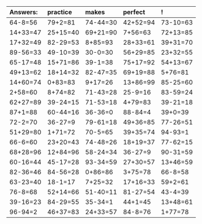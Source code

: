 | Answers: | practice | makes | perfect | ! |
| :--- | :--- | :--- | :--- | :--- |
| 64-8=56 | 79+2=81 | 74-44=30 | 42+52=94 | 73-10=63 | 
| 14+33=47 | 25+15=40 | 69+21=90 | 7+56=63 | 72+13=85 | 
| 17+32=49 | 82-29=53 | 8+85=93 | 28+33=61 | 39+31=70 | 
| 89-56=33 | 49-10=39 | 30-0=30 | 56+29=85 | 23+32=55 | 
| 65-17=48 | 15+71=86 | 39-1=38 | 75+17=92 | 54+13=67 | 
| 49+13=62 | 18+14=32 | 82-47=35 | 69+19=88 | 5+76=81 | 
| 14+60=74 | 0+83=83 | 9+17=26 | 13+86=99 | 85-25=60 | 
| 2+58=60 | 8+74=82 | 71-43=28 | 25-9=16 | 83-59=24 | 
| 62+27=89 | 39-24=15 | 71-53=18 | 4+79=83 | 39-21=18 | 
| 87+1=88 | 60-44=16 | 36-36=0 | 88-84=4 | 39+0=39 | 
| 72-2=70 | 36-27=9 | 79-61=18 | 49+36=85 | 77-26=51 | 
| 51+29=80 | 1+71=72 | 70-5=65 | 39+35=74 | 94-93=1 | 
| 66-6=60 | 23+20=43 | 74-48=26 | 18+19=37 | 77-62=15 | 
| 68+28=96 | 12+84=96 | 58-24=34 | 36-27=9 | 90-31=59 | 
| 60-16=44 | 45-17=28 | 93-34=59 | 27+30=57 | 13+46=59 | 
| 82-36=46 | 84-56=28 | 0+86=86 | 3+75=78 | 66-8=58 | 
| 63-23=40 | 18-1=17 | 7+25=32 | 17+16=33 | 59+2=61 | 
| 76-8=68 | 52+14=66 | 51-40=11 | 81-27=54 | 43-4=39 | 
| 39-16=23 | 84-29=55 | 35-34=1 | 44+1=45 | 13+48=61 | 
| 96-94=2 | 46+37=83 | 24+33=57 | 84-8=76 | 1+77=78 | 
